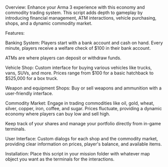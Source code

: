 Overview:
Enhance your Arma 3 experience with this economy and commodity trading system. This script adds depth to gameplay by introducing financial management, ATM interactions, vehicle purchasing, shops, and a dynamic commodity market.

Features:

Banking System:
Players start with a bank account and cash on hand. Every minute, players receive a welfare check of $100 in their bank account.

ATMs are where players can deposit or withdraw funds.

Vehicle Shop:
Custom interface for buying various vehicles like trucks, vans, SUVs, and more. Prices range from $100 for a basic hatchback to $525,000 for a box truck.

Weapon and equipment Shops:
Buy or sell weapons and ammunition with a user-friendly interface.

Commodity Market:
Engage in trading commodities like oil, gold, wheat, silver, copper, iron, coffee, and sugar.
Prices fluctuate, providing a dynamic economy where players can buy low and sell high.

Keep track of your shares and manage your portfolio directly from in-game terminals.

User Interface:
Custom dialogs for each shop and the commodity market, providing clear information on prices, player's balance, and available items.

Installation:
Place this script in your mission folder with whatever map object you want as the terminals for the interactions.

